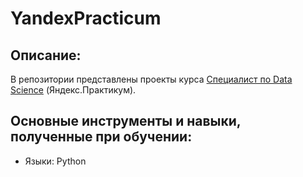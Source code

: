 # YandexPracticum
## Описание:
В репозитории представлены проекты курса [Специалист по Data Science]('https://practicum.yandex.ru/data-scientist/') (Яндекс.Практикум).
## Основные инструменты и навыки, полученные при обучении:
* Языки: Python
